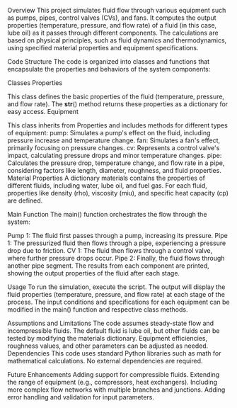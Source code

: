 Overview
This project simulates fluid flow through various equipment such as pumps, pipes, control valves (CVs), and fans. It computes the output properties (temperature, pressure, and flow rate) of a fluid (in this case, lube oil) as it passes through different components. The calculations are based on physical principles, such as fluid dynamics and thermodynamics, using specified material properties and equipment specifications.

Code Structure
The code is organized into classes and functions that encapsulate the properties and behaviors of the system components:

Classes
Properties

This class defines the basic properties of the fluid (temperature, pressure, and flow rate).
The __str__() method returns these properties as a dictionary for easy access.
Equipment

This class inherits from Properties and includes methods for different types of equipment:
pump: Simulates a pump's effect on the fluid, including pressure increase and temperature change.
fan: Simulates a fan's effect, primarily focusing on pressure changes.
cv: Represents a control valve's impact, calculating pressure drops and minor temperature changes.
pipe: Calculates the pressure drop, temperature change, and flow rate in a pipe, considering factors like length, diameter, roughness, and fluid properties.
Material Properties
A dictionary materials contains the properties of different fluids, including water, lube oil, and fuel gas. For each fluid, properties like density (rho), viscosity (miu), and specific heat capacity (cp) are defined.

Main Function
The main() function orchestrates the flow through the system:

Pump 1: The fluid first passes through a pump, increasing its pressure.
Pipe 1: The pressurized fluid then flows through a pipe, experiencing a pressure drop due to friction.
CV 1: The fluid then flows through a control valve, where further pressure drops occur.
Pipe 2: Finally, the fluid flows through another pipe segment.
The results from each component are printed, showing the output properties of the fluid after each stage.

Usage
To run the simulation, execute the script. The output will display the fluid properties (temperature, pressure, and flow rate) at each stage of the process. The input conditions and specifications for each equipment can be modified in the main() function and respective class methods.

Assumptions and Limitations
The code assumes steady-state flow and incompressible fluids.
The default fluid is lube oil, but other fluids can be tested by modifying the materials dictionary.
Equipment efficiencies, roughness values, and other parameters can be adjusted as needed.
Dependencies
This code uses standard Python libraries such as math for mathematical calculations. No external dependencies are required.

Future Enhancements
Adding support for compressible fluids.
Extending the range of equipment (e.g., compressors, heat exchangers).
Including more complex flow networks with multiple branches and junctions.
Adding error handling and validation for input parameters.
